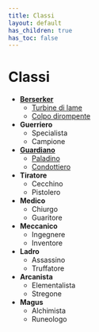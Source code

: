 ```yaml
---
title: Classi
layout: default
has_children: true
has_toc: false
---
```


# **Classi**

* [**Berserker**](./berserker/)
    - [Turbine di lame](./berserker/steel-storm)
    - [Colpo dirompente](./berserker/heavy-blade)
* **Guerriero**
    - Specialista
    - Campione
* [**Guardiano**](./guardian/)
    - [Paladino](./guardian/paladin)
    - [Condottiero](./guardian/commander)
* **Tiratore**
    - Cecchino
    - Pistolero
* **Medico**
    - Chiurgo
    - Guaritore
* **Meccanico**
    - Ingegnere
    - Inventore
* **Ladro**
    - Assassino
    - Truffatore
* **Arcanista**
    - Elementalista
    - Stregone
* **Magus**
    - Alchimista
    - Runeologo